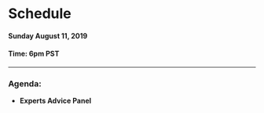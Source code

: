 # Schedule

#### Sunday August 11, 2019
#### **Time:** 6pm PST

-------------------------------------------


### **Agenda:**

 - **Experts Advice Panel**
